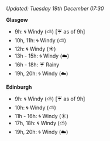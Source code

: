 *Updated: Tuesday 19th December 07:30*

**Glasgow**

* 9h: :cyclone: Windy (:partly_sunny:) [:umbrella: as of 9h]
* 10h, 11h: :cyclone: Windy (:partly_sunny:)
* 12h: :cyclone: Windy (:sunny:)
* 13h - 15h: :cyclone: Windy (:cloud:)
* 16h - 18h: :umbrella: Rainy
* 19h, 20h: :cyclone: Windy (:cloud:)

**Edinburgh**

* 9h: :cyclone: Windy (:partly_sunny:) [:umbrella: as of 9h]
* 10h: :cyclone: Windy (:partly_sunny:)
* 11h - 16h: :cyclone: Windy (:sunny:)
* 17h, 18h: :cyclone: Windy (:partly_sunny:)
* 19h, 20h: :cyclone: Windy (:cloud:)
